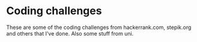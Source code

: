 # Coding challenges

These are some of the coding challenges from hackerrank.com, stepik.org and others that I've done.
Also some stuff from uni.
